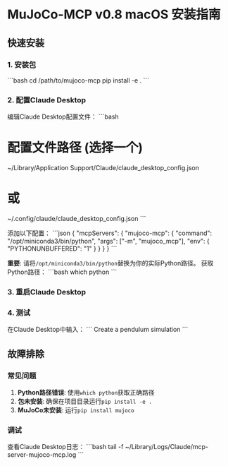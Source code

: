 # MuJoCo-MCP v0.8 macOS 安装指南

## 快速安装

### 1. 安装包
\```bash
cd /path/to/mujoco-mcp
pip install -e .
\```

### 2. 配置Claude Desktop

编辑Claude Desktop配置文件：
\```bash
# 配置文件路径 (选择一个)
~/Library/Application Support/Claude/claude_desktop_config.json
# 或
~/.config/claude/claude_desktop_config.json
\```

添加以下配置：
\```json
{
  "mcpServers": {
    "mujoco-mcp": {
      "command": "/opt/miniconda3/bin/python",
      "args": ["-m", "mujoco_mcp"],
      "env": {
        "PYTHONUNBUFFERED": "1"
      }
    }
  }
}
\```

**重要**: 请将`/opt/miniconda3/bin/python`替换为你的实际Python路径。
获取Python路径：
\```bash
which python
\```

### 3. 重启Claude Desktop

### 4. 测试
在Claude Desktop中输入：
\```
Create a pendulum simulation
\```

## 故障排除

### 常见问题
1. **Python路径错误**: 使用`which python`获取正确路径
2. **包未安装**: 确保在项目目录运行`pip install -e .`
3. **MuJoCo未安装**: 运行`pip install mujoco`

### 调试
查看Claude Desktop日志：
\```bash
tail -f ~/Library/Logs/Claude/mcp-server-mujoco-mcp.log
\```

